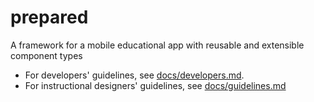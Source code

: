 # prepared

A framework for a mobile educational app with reusable and extensible component types

* For developers' guidelines, see [docs/developers.md](docs/developers.md).
* For instructional designers' guidelines, see [docs/guidelines.md](docs/guidelines.md)